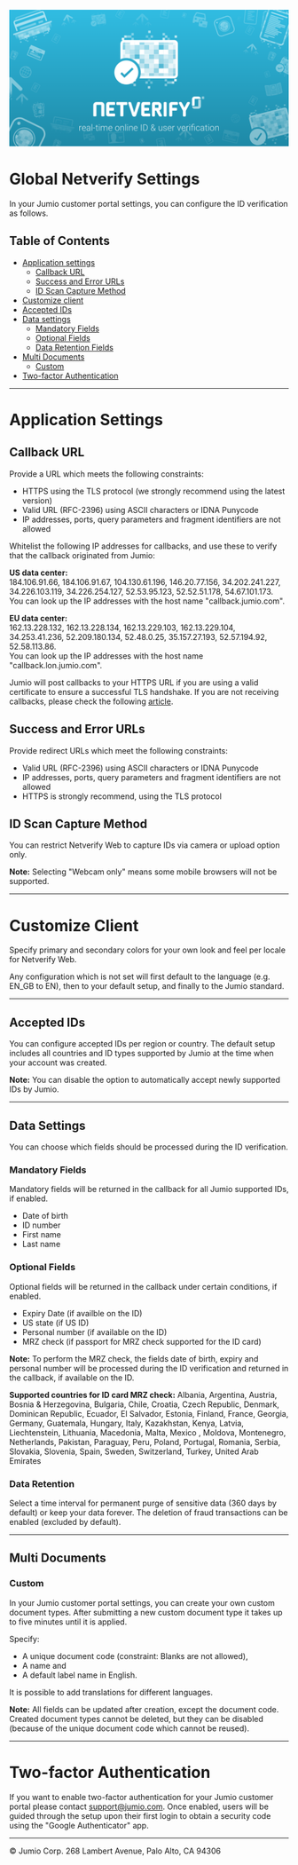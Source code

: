 ![Jumio](/images/netverify.png)

# Global Netverify Settings

In your Jumio customer portal settings, you can configure the ID verification as follows.


## Table of Contents
- [Application settings](#application-settings)
    - [Callback URL](#callback-url)
    - [Success and Error URLs](#success-and-error-urls)
    - [ID Scan Capture Method](#id-scan-capture-method)
- [Customize client](#customize-client)
- [Accepted IDs](#accepted-ids)
- [Data settings](#data-settings)
    - [Mandatory Fields](#mandatory-fields)
    - [Optional Fields](#optional-fields)
    - [Data Retention Fields](#data-retention)
- [Multi Documents](#multi-documents)
    - [Custom](#custom)
- [Two-factor Authentication](#two-factor-authentication)

---
# Application Settings

## Callback URL

Provide a URL which meets the following constraints:
* HTTPS using the TLS protocol (we strongly recommend using the latest version)
* Valid URL (RFC-2396) using ASCII characters or IDNA Punycode
* IP addresses, ports, query parameters and fragment identifiers are not allowed

Whitelist the following IP addresses for callbacks, and use these to verify that the callback originated from Jumio:

**US data center:** </br>
184.106.91.66, 184.106.91.67, 104.130.61.196, 146.20.77.156, 34.202.241.227, 34.226.103.119, 34.226.254.127, 52.53.95.123, 52.52.51.178, 54.67.101.173.  </br>
You can look up the IP addresses with the host name "callback.jumio.com".<p>

**EU data center:**</br>
162.13.228.132, 162.13.228.134, 162.13.229.103, 162.13.229.104, 34.253.41.236, 52.209.180.134, 52.48.0.25, 35.157.27.193, 52.57.194.92, 52.58.113.86. <br/>
You can look up the IP addresses with the host name "callback.lon.jumio.com".

Jumio will post callbacks to your HTTPS URL if you are using a valid certificate to ensure a successful TLS handshake. If you are not receiving callbacks, please check the following [article](https://support.jumio.com/hc/en-us/articles/200275338-I-am-not-receiving-callbacks-What-can-I-do).

## Success and Error URLs

Provide redirect URLs which meet the following constraints:
- Valid URL (RFC-2396) using ASCII characters or IDNA Punycode
-	IP addresses, ports, query parameters and fragment identifiers are not allowed
-	HTTPS is strongly recommend, using the TLS protocol

## ID Scan Capture Method

You can restrict Netverify Web to capture IDs via camera or upload option only.

**Note:** Selecting "Webcam only" means some mobile browsers will not be supported.


---
# Customize Client
Specify primary and secondary colors for your own look and feel per locale for Netverify Web.

Any configuration which is not set will first default to the language (e.g. EN\_GB to EN), then to your default setup, and finally to the Jumio standard.


---
## Accepted IDs
You can configure accepted IDs per region or country. The default setup includes all countries and ID types supported by Jumio at the time when your account was created.

**Note:** You can disable the option to automatically accept newly supported IDs by Jumio.

---
## Data Settings
You can choose which fields should be processed during the ID verification.

### Mandatory Fields
Mandatory fields will be returned in the callback for all Jumio supported IDs, if enabled.
* Date of birth
* ID number
* First name
* Last name

### Optional Fields
Optional fields will be returned in the callback under certain conditions, if enabled.
* Expiry Date (if availble on the ID)
* US state (if US ID)
* Personal number (if available on the ID)
* MRZ check (if passport for MRZ check supported for the ID card)

**Note:** To perform the MRZ check, the fields date of birth, expiry and personal number will be processed during the ID verification and returned in the callback, if available on the ID.

**Supported countries for ID card MRZ check:** Albania, Argentina, Austria, Bosnia & Herzegovina, Bulgaria, Chile, Croatia, Czech Republic, Denmark, Dominican Republic, Ecuador, El Salvador, Estonia, Finland, France, Georgia, Germany, Guatemala, Hungary, Italy, Kazakhstan, Kenya, Latvia, Liechtenstein, Lithuania, Macedonia, Malta, Mexico , Moldova, Montenegro, Netherlands, Pakistan, Paraguay, Peru, Poland, Portugal, Romania, Serbia, Slovakia, Slovenia, Spain, Sweden, Switzerland, Turkey, United Arab Emirates

### Data Retention
Select a time interval for permanent purge of sensitive data (360 days by default) or keep your data forever. The deletion of fraud transactions can be enabled (excluded by default).

---
## Multi Documents

### Custom

In your Jumio customer portal settings, you can create your own custom document types. After submitting a new custom document type it takes up to five minutes until it is applied.

Specify:
* A unique document code (constraint: Blanks are not allowed),
* A name and
* A default label name in English.

It is possible to add translations for different languages.

**Note:** All fields can be updated after creation, except the document code. Created document types cannot be deleted, but they can be disabled (because of the unique document code which cannot be reused).


---

# Two-factor Authentication

If you want to enable two-factor authentication for your Jumio customer portal please contact support@jumio.com. Once enabled, users will be guided through the setup upon their first login to obtain a security code using the "Google Authenticator" app.


---
&copy; Jumio Corp. 268 Lambert Avenue, Palo Alto, CA 94306
